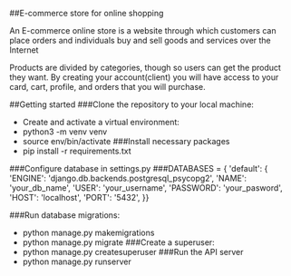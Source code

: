 ##E-commerce store for online shopping

An E-commerce  online store is a website through which customers  can place orders and individuals buy and sell goods and services over the Internet

Products are divided by categories, though so users can get the product they want. By creating your account(client) you will have access to your card, cart, profile, and orders that you will purchase.


##Getting started
###Clone the repository to your local machine:
* Create and activate a virtual environment:
* python3 -m venv venv
* source env/bin/activate
###Install necessary packages
* pip install -r requirements.txt

###Configure database in settings.py
###DATABASES = {
    'default': {
        'ENGINE': 'django.db.backends.postgresql_psycopg2',
        'NAME': 'your_db_name',
        'USER': 'your_username',
        'PASSWORD': 'your_pasword',
        'HOST': 'localhost',
        'PORT': '5432',
    }}

###Run database migrations:
* python manage.py makemigrations
* python manage.py migrate
###Create a superuser:
* python manage.py createsuperuser
###Run the API server
* python manage.py runserver